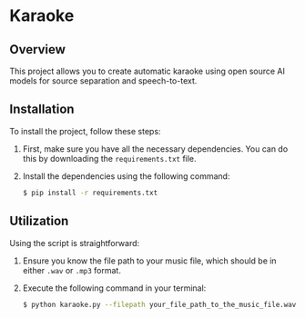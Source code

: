 # Karaoke

## Overview

This project allows you to create automatic karaoke using open source AI models for source separation and speech-to-text.

## Installation

To install the project, follow these steps:

1. First, make sure you have all the necessary dependencies. You can do this by downloading the `requirements.txt` file.

2. Install the dependencies using the following command:

   ```bash
   $ pip install -r requirements.txt

## Utilization

Using the script is straightforward:

1. Ensure you know the file path to your music file, which should be in either `.wav` or `.mp3` format.

2. Execute the following command in your terminal:

   ```bash
   $ python karaoke.py --filepath your_file_path_to_the_music_file.wav
